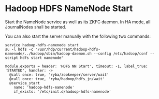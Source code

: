 
# Hadoop HDFS NameNode Start

Start the NameNode service as well as its ZKFC daemon. In HA mode, all
JournalNodes shall be started.

You can also start the server manually with the following two commands:

```
service hadoop-hdfs-namenode start
su -l hdfs -c "/usr/hdp/current/hadoop-hdfs-namenode/../hadoop/sbin/hadoop-daemon.sh --config /etc/hadoop/conf --script hdfs start namenode"
```

    module.exports = header: 'HDFS NN Start', timeout: -1, label_true: 'STARTED', handler: ->
      @call once: true, 'ryba/zookeeper/server/wait'
      @call once: true, 'ryba/hadoop/hdfs_jn/wait'
      @service_start
        name: 'hadoop-hdfs-namenode'
        if_exists: '/etc/init.d/hadoop-hdfs-namenode'
